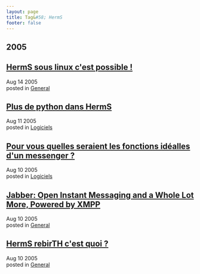 ```yaml
---
layout: page
title: Tag&#58; HermS
footer: false
---
```


<div id="blog-archives" class="category">
<h2>2005</h2>

<article>
<h1><a href="/2005/08/14/herms-sous-linux-cest-possible/index.html">HermS sous linux c'est possible !</a></h1>
<time datetime="2005-08-14T00:00:00-06:00" pubdate><span class='month'>Aug</span> <span class='day'>14</span> <span class='year'>2005</span></time>
<footer>
<span class="categories">posted in 
<a href='/categories/general/'>General</a></span>
</footer>
</article>

<article>
<h1><a href="/2005/08/11/plus-de-python-dans-herms/index.html">Plus de python dans HermS</a></h1>
<time datetime="2005-08-11T00:00:00-06:00" pubdate><span class='month'>Aug</span> <span class='day'>11</span> <span class='year'>2005</span></time>
<footer>
<span class="categories">posted in 
<a href='/categories/logiciels/'>Logiciels</a></span>
</footer>
</article>

<article>
<h1><a href="/2005/08/10/pour-vous-quelles-seraient-les-fonctions-idealles-dun-messenger/index.html">Pour vous quelles seraient les fonctions idéalles d'un messenger ?</a></h1>
<time datetime="2005-08-10T00:00:00-06:00" pubdate><span class='month'>Aug</span> <span class='day'>10</span> <span class='year'>2005</span></time>
<footer>
<span class="categories">posted in 
<a href='/categories/logiciels/'>Logiciels</a></span>
</footer>
</article>

<article>
<h1><a href="/2005/08/10/jabber-open-instant-messaging-and-a-whole-lot-more-powered-by-xmpp/index.html">Jabber: Open Instant Messaging and a Whole Lot More, Powered by XMPP</a></h1>
<time datetime="2005-08-10T00:00:00-06:00" pubdate><span class='month'>Aug</span> <span class='day'>10</span> <span class='year'>2005</span></time>
<footer>
<span class="categories">posted in 
<a href='/categories/general/'>General</a></span>
</footer>
</article>

<article>
<h1><a href="/2005/08/10/herms-rebirth-cest-quoi/index.html">HermS rebirTH c'est quoi ?</a></h1>
<time datetime="2005-08-10T00:00:00-06:00" pubdate><span class='month'>Aug</span> <span class='day'>10</span> <span class='year'>2005</span></time>
<footer>
<span class="categories">posted in 
<a href='/categories/general/'>General</a></span>
</footer>
</article>
</div>

